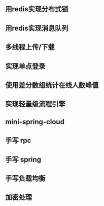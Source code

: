 ## 用redis实现分布式锁
## 用redis实现消息队列
## 多线程上传/下载
## 实现单点登录
## 使用差分数组统计在线人数峰值
## 实现轻量级流程引擎
## mini-spring-cloud
## 手写 rpc
## 手写 spring
## 手写负载均衡
## 加密处理